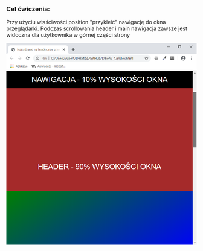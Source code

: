 <h3>Cel ćwiczenia:</h3>
<p>Przy użyciu właściwości position "przykleić" nawigację do okna przeglądarki.
Podczas scrollowania header i main nawigacja zawsze jest widoczna dla użytkownika w
górnej części strony </p>

<img src="Screenshot1.png" alt="Tu powinien być Screenshot1">